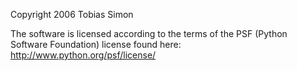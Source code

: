 Copyright 2006 Tobias Simon

The software is licensed according to the terms of the PSF (Python Software Foundation) license found here: http://www.python.org/psf/license/
